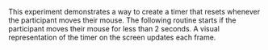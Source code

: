 This experiment demonstrates a way to create a timer that resets whenever the participant moves their mouse.
The following routine starts if the participant moves their mouse for less than 2 seconds.
A visual representation of the timer on the screen updates each frame.
